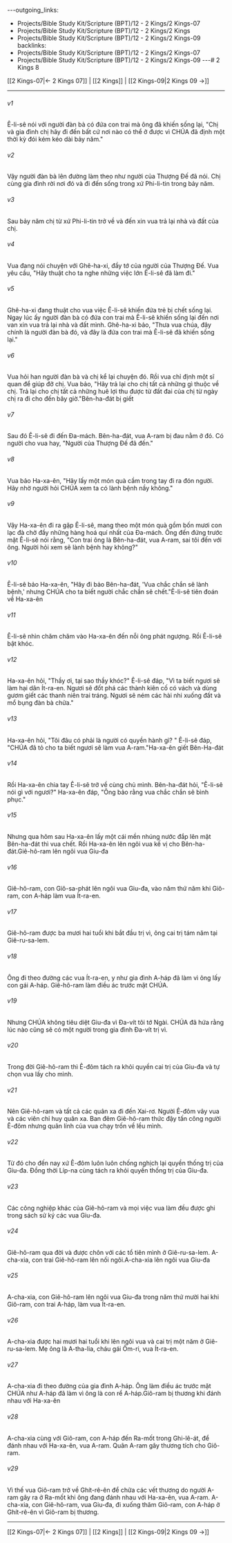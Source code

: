 ---outgoing_links:
  - Projects/Bible Study Kit/Scripture (BPT)/12 - 2 Kings/2 Kings-07
  - Projects/Bible Study Kit/Scripture (BPT)/12 - 2 Kings/2 Kings
  - Projects/Bible Study Kit/Scripture (BPT)/12 - 2 Kings/2 Kings-09
backlinks:
  - Projects/Bible Study Kit/Scripture (BPT)/12 - 2 Kings/2 Kings-07
  - Projects/Bible Study Kit/Scripture (BPT)/12 - 2 Kings/2 Kings-09
---# 2 Kings 8

[[2 Kings-07|← 2 Kings 07]] | [[2 Kings]] | [[2 Kings-09|2 Kings 09 →]]
***



###### v1 
Ê-li-sê nói với người đàn bà có đứa con trai mà ông đã khiến sống lại, "Chị và gia đình chị hãy đi đến bất cứ nơi nào có thể ở được vì CHÚA đã định một thời kỳ đói kém kéo dài bảy năm." 

###### v2 
Vậy người đàn bà lên đường làm theo như người của Thượng Đế đã nói. Chị cùng gia đình rời nơi đó và đi đến sống trong xứ Phi-li-tin trong bảy năm. 

###### v3 
Sau bảy năm chị từ xứ Phi-li-tin trở về và đến xin vua trả lại nhà và đất của chị. 

###### v4 
Vua đang nói chuyện với Ghê-ha-xi, đầy tớ của người của Thượng Đế. Vua yêu cầu, "Hãy thuật cho ta nghe những việc lớn Ê-li-sê đã làm đi." 

###### v5 
Ghê-ha-xi đang thuật cho vua việc Ê-li-sê khiến đứa trẻ bị chết sống lại. Ngay lúc ấy người đàn bà có đứa con trai mà Ê-li-sê khiến sống lại đến nơi van xin vua trả lại nhà và đất mình. Ghê-ha-xi bảo, "Thưa vua chúa, đây chính là người đàn bà đó, và đây là đứa con trai mà Ê-li-sê đã khiến sống lại." 

###### v6 
Vua hỏi han người đàn bà và chị kể lại chuyện đó. Rồi vua chỉ định một sĩ quan để giúp đỡ chị. Vua bảo, "Hãy trả lại cho chị tất cả những gì thuộc về chị. Trả lại cho chị tất cả những huê lợi thu được từ đất đai của chị từ ngày chị ra đi cho đến bây giờ."Bên-ha-đát bị giết 

###### v7 
Sau đó Ê-li-sê đi đến Đa-mách. Bên-ha-đát, vua A-ram bị đau nằm ở đó. Có người cho vua hay, "Người của Thượng Đế đã đến." 

###### v8 
Vua bảo Ha-xa-ên, "Hãy lấy một món quà cầm trong tay đi ra đón người. Hãy nhờ người hỏi CHÚA xem ta có lành bệnh nầy không." 

###### v9 
Vậy Ha-xa-ên đi ra gặp Ê-li-sê, mang theo một món quà gồm bốn mươi con lạc đà chở đầy những hàng hoá quí nhất của Đa-mách. Ông đến đứng trước mặt Ê-li-sê nói rằng, "Con trai ông là Bên-ha-đát, vua A-ram, sai tôi đến với ông. Người hỏi xem sẽ lành bệnh hay không?" 

###### v10 
Ê-li-sê bảo Ha-xa-ên, "Hãy đi bảo Bên-ha-đát, 'Vua chắc chắn sẽ lành bệnh,' nhưng CHÚA cho ta biết người chắc chắn sẽ chết."Ê-li-sê tiên đoán về Ha-xa-ên 

###### v11 
Ê-li-sê nhìn chăm chăm vào Ha-xa-ên đến nỗi ông phát ngượng. Rồi Ê-li-sê bật khóc. 

###### v12 
Ha-xa-ên hỏi, "Thầy ơi, tại sao thầy khóc?" Ê-li-sê đáp, "Vì ta biết ngươi sẽ làm hại dân Ít-ra-en. Ngươi sẽ đốt phá các thành kiên cố có vách và dùng gươm giết các thanh niên trai tráng. Ngươi sẽ ném các hài nhi xuống đất và mổ bụng đàn bà chửa." 

###### v13 
Ha-xa-ên hỏi, "Tôi đâu có phải là người có quyền hành gì? " Ê-li-sê đáp, "CHÚA đã tỏ cho ta biết ngươi sẽ làm vua A-ram."Ha-xa-ên giết Bên-Ha-đát 

###### v14 
Rồi Ha-xa-ên chia tay Ê-li-sê trở về cùng chủ mình. Bên-ha-đát hỏi, "Ê-li-sê nói gì với ngươi?" Ha-xa-ên đáp, "Ông bảo rằng vua chắc chắn sẽ bình phục." 

###### v15 
Nhưng qua hôm sau Ha-xa-ên lấy một cái mền nhúng nước đắp lên mặt Bên-ha-đát thì vua chết. Rồi Ha-xa-ên lên ngôi vua kế vị cho Bên-ha-đát.Giê-hô-ram lên ngôi vua Giu-đa 

###### v16 
Giê-hô-ram, con Giô-sa-phát lên ngôi vua Giu-đa, vào năm thứ năm khi Giô-ram, con A-háp làm vua Ít-ra-en. 

###### v17 
Giê-hô-ram được ba mươi hai tuổi khi bắt đầu trị vì, ông cai trị tám năm tại Giê-ru-sa-lem. 

###### v18 
Ông đi theo đường các vua Ít-ra-en, y như gia đình A-háp đã làm vì ông lấy con gái A-háp. Giê-hô-ram làm điều ác trước mặt CHÚA. 

###### v19 
Nhưng CHÚA không tiêu diệt Giu-đa vì Đa-vít tôi tớ Ngài. CHÚA đã hứa rằng lúc nào cũng sẽ có một người trong gia đình Đa-vít trị vì. 

###### v20 
Trong đời Giê-hô-ram thì Ê-đôm tách ra khỏi quyền cai trị của Giu-đa và tự chọn vua lấy cho mình. 

###### v21 
Nên Giê-hô-ram và tất cả các quân xa đi đến Xai-rơ. Người Ê-đôm vây vua và các viên chỉ huy quân xa. Ban đêm Giê-hô-ram thức đậy tấn công người Ê-đôm nhưng quân lính của vua chạy trốn về lều mình. 

###### v22 
Từ đó cho đến nay xứ Ê-đôm luôn luôn chống nghịch lại quyền thống trị của Giu-đa. Đồng thời Líp-na cùng tách ra khỏi quyền thống trị của Giu-đa. 

###### v23 
Các công nghiệp khác của Giê-hô-ram và mọi việc vua làm đều được ghi trong sách sử ký các vua Giu-đa. 

###### v24 
Giê-hô-ram qua đời và được chôn với các tổ tiên mình ở Giê-ru-sa-lem. A-cha-xia, con trai Giê-hô-ram lên nối ngôi.A-cha-xia lên ngôi vua Giu-đa 

###### v25 
A-cha-xia, con Giê-hô-ram lên ngôi vua Giu-đa trong năm thứ mười hai khi Giô-ram, con trai A-háp, làm vua Ít-ra-en. 

###### v26 
A-cha-xia được hai mươi hai tuổi khi lên ngôi vua và cai trị một năm ở Giê-ru-sa-lem. Mẹ ông là A-tha-lia, cháu gái Ôm-ri, vua Ít-ra-en. 

###### v27 
A-cha-xia đi theo đường của gia đình A-háp. Ông làm điều ác trước mặt CHÚA như A-háp đã làm vì ông là con rể A-háp.Giô-ram bị thương khi đánh nhau với Ha-xa-ên 

###### v28 
A-cha-xia cùng với Giô-ram, con A-háp đến Ra-mốt trong Ghi-lê-át, để đánh nhau với Ha-xa-ên, vua A-ram. Quân A-ram gây thương tích cho Giô-ram. 

###### v29 
Vì thế vua Giô-ram trở về Ghít-rê-ên để chữa các vết thương do người A-ram gây ra ở Ra-mốt khi ông đang đánh nhau với Ha-xa-ên, vua A-ram. A-cha-xia, con Giê-hô-ram, vua Giu-đa, đi xuống thăm Giô-ram, con A-háp ở Ghít-rê-ên vì Giô-ram bị thương.

***
[[2 Kings-07|← 2 Kings 07]] | [[2 Kings]] | [[2 Kings-09|2 Kings 09 →]]
